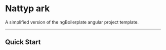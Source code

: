 # Nattyp ark

A simplified version of the ngBoilerplate angular project template.

***

## Quick Start
